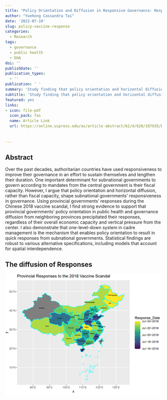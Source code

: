 ```yaml
---
title: "Policy Orientation and Diffusion in Responsive Governance: Responses to the Chinese 2018 Vaccine Scandal"
author: "Yuehong Cassandra Tai"
date: '2022-07-19'
slug: policy-vaccine-response
categories:
  - Research
tags:
  - governance
  - public health
  - EHA
doi: ''
publishDate: ''
publication_types:
  - ''
publication: ' '
summary: 'Study finding that policy orientation and horizontal diffusion, rather than fiscal capacity, shape subnational governments’ responsiveness in public health governance by using event history analysis and spatial models.(*Asian Survey*)'
subtitle: 'Study finding that policy orientation and horizontal diffusion, rather than fiscal capacity, shape subnational governments’ responsiveness in public health governance by using event history analysis and spatial models.'
featured: yes
links:
- icon: file-pdf
  icon_pack: fas
  name: Article Link
  url: https://online.ucpress.edu/as/article-abstract/62/4/628/187935/Determinants-of-Chinese-Provincial-Governments
  

---
```


## Abstract 

Over the past decades, authoritarian countries have used responsiveness to improve their governance in an effort to sustain themselves and lengthen their duration. One important determinant for subnational governments to govern according to mandates from the central government is their fiscal capacity. However, I argue that policy orientation and horizontal diffusion, rather than fiscal capacity, shape subnational governments’ responsiveness in governance. Using provincial governments’ responses during the Chinese 2018 vaccine scandal, I find strong evidence to support that provincial governments’ policy orientation in public health and governance diffusion from neighboring provinces precipitated their responses, regardless of their overall economic capacity and vertical pressure from the center. I also demonstrate that one-level-down system in cadre management is the mechanism that enables policy orientation to result in quick responses from subnational governments. Statistical findings are robust to various alternative specifications, including models that account for spatial interdependence.


## The diffusion of Responses

![Provincial Responses](responsemap.PNG) 
